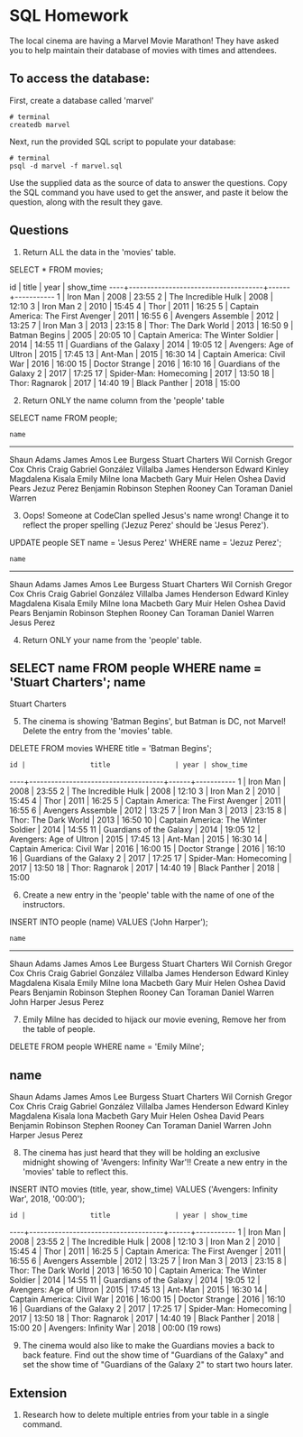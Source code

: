 # SQL Homework

The local cinema are having a Marvel Movie Marathon! They have asked you to help maintain their database of movies with times and attendees.

## To access the database:

First, create a database called 'marvel'

```
# terminal
createdb marvel
```

Next, run the provided SQL script to populate your database:

```
# terminal
psql -d marvel -f marvel.sql
```

Use the supplied data as the source of data to answer the questions. Copy the SQL command you have used to get the answer, and paste it below the question, along with the result they gave.

## Questions

1.  Return ALL the data in the 'movies' table.

  SELECT * FROM movies;

  id |                title                | year | show_time
  ----+-------------------------------------+------+-----------
   1 | Iron Man                            | 2008 | 23:55
   2 | The Incredible Hulk                 | 2008 | 12:10
   3 | Iron Man 2                          | 2010 | 15:45
   4 | Thor                                | 2011 | 16:25
   5 | Captain America: The First Avenger  | 2011 | 16:55
   6 | Avengers Assemble                   | 2012 | 13:25
   7 | Iron Man 3                          | 2013 | 23:15
   8 | Thor: The Dark World                | 2013 | 16:50
   9 | Batman Begins                       | 2005 | 20:05
  10 | Captain America: The Winter Soldier | 2014 | 14:55
  11 | Guardians of the Galaxy             | 2014 | 19:05
  12 | Avengers: Age of Ultron             | 2015 | 17:45
  13 | Ant-Man                             | 2015 | 16:30
  14 | Captain America: Civil War          | 2016 | 16:00
  15 | Doctor Strange                      | 2016 | 16:10
  16 | Guardians of the Galaxy 2           | 2017 | 17:25
  17 | Spider-Man: Homecoming              | 2017 | 13:50
  18 | Thor: Ragnarok                      | 2017 | 14:40
  19 | Black Panther                       | 2018 | 15:00

2.  Return ONLY the name column from the 'people' table

  SELECT name FROM people;

    name            
  ---------------------------
  Shaun   Adams
  James   Amos
  Lee     Burgess
  Stuart  Charters
  Wil     Cornish
  Gregor  Cox
  Chris   Craig
  Gabriel González Villalba
  James   Henderson
  Edward  Kinley
  Magdalena       Kisala
  Emily Milne
  Iona    Macbeth
  Gary    Muir
  Helen   Oshea
  David   Pears
  Jezuz   Perez
  Benjamin        Robinson
  Stephen Rooney
  Can     Toraman
  Daniel  Warren

3.  Oops! Someone at CodeClan spelled Jesus's name wrong! Change it to reflect the proper spelling ('Jezuz Perez' should be 'Jesus Perez').

  UPDATE people SET name = 'Jesus	Perez' WHERE name = 'Jezuz	Perez';

    name            
  ---------------------------
  Shaun   Adams
  James   Amos
  Lee     Burgess
  Stuart  Charters
  Wil     Cornish
  Gregor  Cox
  Chris   Craig
  Gabriel González Villalba
  James   Henderson
  Edward  Kinley
  Magdalena       Kisala
  Emily Milne
  Iona    Macbeth
  Gary    Muir
  Helen   Oshea
  David   Pears
  Benjamin        Robinson
  Stephen Rooney
  Can     Toraman
  Daniel  Warren
  Jesus   Perez

4.  Return ONLY your name from the 'people' table.

  SELECT name FROM people WHERE name = 'Stuart	Charters';
    name       
  ------------------
  Stuart  Charters

5.  The cinema is showing 'Batman Begins', but Batman is DC, not Marvel! Delete the entry from the 'movies' table.

  DELETE FROM movies WHERE title = 'Batman Begins';

    id |                title                | year | show_time
  ----+-------------------------------------+------+-----------
   1 | Iron Man                            | 2008 | 23:55
   2 | The Incredible Hulk                 | 2008 | 12:10
   3 | Iron Man 2                          | 2010 | 15:45
   4 | Thor                                | 2011 | 16:25
   5 | Captain America: The First Avenger  | 2011 | 16:55
   6 | Avengers Assemble                   | 2012 | 13:25
   7 | Iron Man 3                          | 2013 | 23:15
   8 | Thor: The Dark World                | 2013 | 16:50
  10 | Captain America: The Winter Soldier | 2014 | 14:55
  11 | Guardians of the Galaxy             | 2014 | 19:05
  12 | Avengers: Age of Ultron             | 2015 | 17:45
  13 | Ant-Man                             | 2015 | 16:30
  14 | Captain America: Civil War          | 2016 | 16:00
  15 | Doctor Strange                      | 2016 | 16:10
  16 | Guardians of the Galaxy 2           | 2017 | 17:25
  17 | Spider-Man: Homecoming              | 2017 | 13:50
  18 | Thor: Ragnarok                      | 2017 | 14:40
  19 | Black Panther                       | 2018 | 15:00

6.  Create a new entry in the 'people' table with the name of one of the instructors.

  INSERT INTO people (name) VALUES ('John Harper');

    name            
  ---------------------------
  Shaun   Adams
  James   Amos
  Lee     Burgess
  Stuart  Charters
  Wil     Cornish
  Gregor  Cox
  Chris   Craig
  Gabriel González Villalba
  James   Henderson
  Edward  Kinley
  Magdalena       Kisala
  Emily Milne
  Iona    Macbeth
  Gary    Muir
  Helen   Oshea
  David   Pears
  Benjamin        Robinson
  Stephen Rooney
  Can     Toraman
  Daniel  Warren
  John Harper
  Jesus   Perez

7.  Emily Milne has decided to hijack our movie evening, Remove her from the table of people.

  DELETE FROM people WHERE name = 'Emily Milne';

  name            
  ---------------------------
  Shaun   Adams
  James   Amos
  Lee     Burgess
  Stuart  Charters
  Wil     Cornish
  Gregor  Cox
  Chris   Craig
  Gabriel González Villalba
  James   Henderson
  Edward  Kinley
  Magdalena       Kisala
  Iona    Macbeth
  Gary    Muir
  Helen   Oshea
  David   Pears
  Benjamin        Robinson
  Stephen Rooney
  Can     Toraman
  Daniel  Warren
  John Harper
  Jesus   Perez

8.  The cinema has just heard that they will be holding an exclusive midnight showing of 'Avengers: Infinity War'!! Create a new entry in the 'movies' table to reflect this.

  INSERT INTO movies (title, year, show_time) VALUES ('Avengers: Infinity War', 2018, '00:00');

    id |                title                | year | show_time
  ----+-------------------------------------+------+-----------
   1 | Iron Man                            | 2008 | 23:55
   2 | The Incredible Hulk                 | 2008 | 12:10
   3 | Iron Man 2                          | 2010 | 15:45
   4 | Thor                                | 2011 | 16:25
   5 | Captain America: The First Avenger  | 2011 | 16:55
   6 | Avengers Assemble                   | 2012 | 13:25
   7 | Iron Man 3                          | 2013 | 23:15
   8 | Thor: The Dark World                | 2013 | 16:50
  10 | Captain America: The Winter Soldier | 2014 | 14:55
  11 | Guardians of the Galaxy             | 2014 | 19:05
  12 | Avengers: Age of Ultron             | 2015 | 17:45
  13 | Ant-Man                             | 2015 | 16:30
  14 | Captain America: Civil War          | 2016 | 16:00
  15 | Doctor Strange                      | 2016 | 16:10
  16 | Guardians of the Galaxy 2           | 2017 | 17:25
  17 | Spider-Man: Homecoming              | 2017 | 13:50
  18 | Thor: Ragnarok                      | 2017 | 14:40
  19 | Black Panther                       | 2018 | 15:00
  20 | Avengers: Infinity War              | 2018 | 00:00
  (19 rows)

9.  The cinema would also like to make the Guardians movies a back to back feature. Find out the show time of "Guardians of the Galaxy" and set the show time of "Guardians of the Galaxy 2" to start two hours later.

## Extension

1.  Research how to delete multiple entries from your table in a single command.
